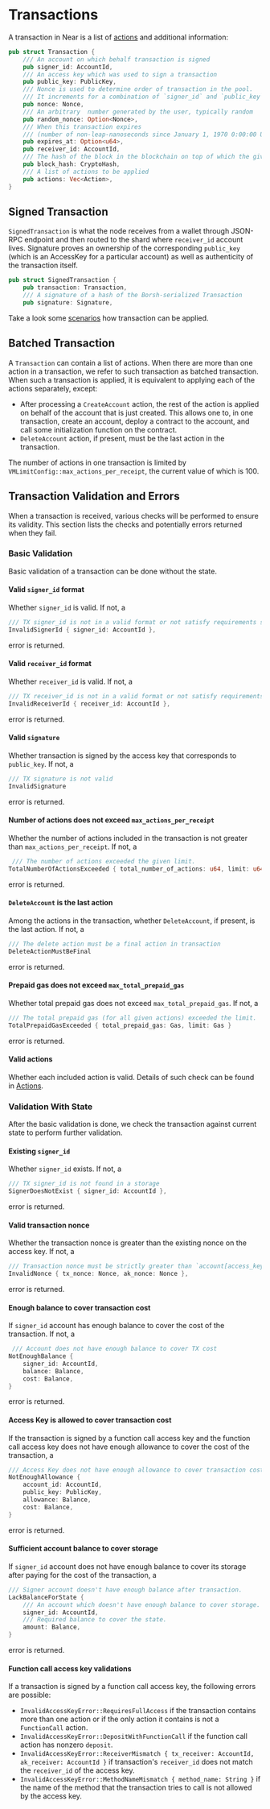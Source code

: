 # Transactions

A transaction in Near is a list of [actions](Actions.md) and additional information:

```rust
pub struct Transaction {
    /// An account on which behalf transaction is signed
    pub signer_id: AccountId,
    /// An access key which was used to sign a transaction
    pub public_key: PublicKey,
    /// Nonce is used to determine order of transaction in the pool.
    /// It increments for a combination of `signer_id` and `public_key`
    pub nonce: Nonce,
    /// An arbitrary  number generated by the user, typically random
    pub random_nonce: Option<Nonce>,
    /// When this transaction expires
    /// (number of non-leap-nanoseconds since January 1, 1970 0:00:00 UTC).
    pub expires_at: Option<u64>,
    pub receiver_id: AccountId,
    /// The hash of the block in the blockchain on top of which the given transaction is valid
    pub block_hash: CryptoHash,
    /// A list of actions to be applied
    pub actions: Vec<Action>,
}
```

## Signed Transaction

`SignedTransaction` is what the node receives from a wallet through JSON-RPC endpoint and then routed to the shard where `receiver_id` account lives. Signature proves an ownership of the corresponding `public_key` (which is an AccessKey for a particular account) as well as authenticity of the transaction itself.

```rust
pub struct SignedTransaction {
    pub transaction: Transaction,
    /// A signature of a hash of the Borsh-serialized Transaction
    pub signature: Signature,
```

Take a look some [scenarios](Scenarios/Scenarios.md) how transaction can be applied.

## Batched Transaction

A `Transaction` can contain a list of actions. When there are more than one action in a transaction, we refer to such
transaction as batched transaction. When such a transaction is applied, it is equivalent to applying each of the actions
separately, except:

* After processing a `CreateAccount` action, the rest of the action is applied on behalf of the account that is just created.
This allows one to, in one transaction, create an account, deploy a contract to the account, and call some initialization
function on the contract.
* `DeleteAccount` action, if present, must be the last action in the transaction.

The number of actions in one transaction is limited by `VMLimitConfig::max_actions_per_receipt`, the current value of which
is 100.

## Transaction Validation and Errors

When a transaction is received, various checks will be performed to ensure its validity. This section lists the checks
and potentially errors returned when they fail.

### Basic Validation

Basic validation of a transaction can be done without the state.

#### Valid `signer_id` format

Whether `signer_id` is valid. If not, a

```rust
/// TX signer_id is not in a valid format or not satisfy requirements see `near_core::primitives::utils::is_valid_account_id`
InvalidSignerId { signer_id: AccountId },
```

error is returned.

#### Valid `receiver_id` format

Whether `receiver_id` is valid. If not, a

```rust
/// TX receiver_id is not in a valid format or not satisfy requirements see `near_core::primitives::utils::is_valid_account_id`
InvalidReceiverId { receiver_id: AccountId },
```

error is returned.

#### Valid `signature`

Whether transaction is signed by the access key that corresponds to `public_key`. If not, a

```rust
/// TX signature is not valid
InvalidSignature
```

error is returned.

#### Number of actions does not exceed `max_actions_per_receipt`

Whether the number of actions included in the transaction is not greater than `max_actions_per_receipt`. If not, a

```rust
 /// The number of actions exceeded the given limit.
TotalNumberOfActionsExceeded { total_number_of_actions: u64, limit: u64 }
```

error is returned.

#### `DeleteAccount` is the last action

Among the actions in the transaction, whether `DeleteAccount`, if present, is the last action. If not, a

```rust
/// The delete action must be a final action in transaction
DeleteActionMustBeFinal
```

error is returned.

#### Prepaid gas does not exceed `max_total_prepaid_gas`

Whether total prepaid gas does not exceed `max_total_prepaid_gas`. If not, a

```rust
/// The total prepaid gas (for all given actions) exceeded the limit.
TotalPrepaidGasExceeded { total_prepaid_gas: Gas, limit: Gas }
```

error is returned.

#### Valid actions

Whether each included action is valid. Details of such check can be found in [Actions](Actions.md).

### Validation With State

After the basic validation is done, we check the transaction against current state to perform further validation.

#### Existing `signer_id`

Whether `signer_id` exists. If not, a

```rust
/// TX signer_id is not found in a storage
SignerDoesNotExist { signer_id: AccountId },
```

error is returned.

#### Valid transaction nonce

Whether the transaction nonce is greater than the existing nonce on the access key. If not, a

```rust
/// Transaction nonce must be strictly greater than `account[access_key].nonce`.
InvalidNonce { tx_nonce: Nonce, ak_nonce: Nonce },
```

error is returned.

#### Enough balance to cover transaction cost

If `signer_id` account has enough balance to cover the cost of the transaction. If not, a

```rust
 /// Account does not have enough balance to cover TX cost
NotEnoughBalance {
    signer_id: AccountId,
    balance: Balance,
    cost: Balance,
}
```

error is returned.

#### Access Key is allowed to cover transaction cost

If the transaction is signed by a function call access key and the function call access key does not have enough
allowance to cover the cost of the transaction, a

```rust
/// Access Key does not have enough allowance to cover transaction cost
NotEnoughAllowance {
    account_id: AccountId,
    public_key: PublicKey,
    allowance: Balance,
    cost: Balance,
}
```

error is returned.

#### Sufficient account balance to cover storage

If `signer_id` account does not have enough balance to cover its storage after paying for the cost of the transaction, a

```rust
/// Signer account doesn't have enough balance after transaction.
LackBalanceForState {
    /// An account which doesn't have enough balance to cover storage.
    signer_id: AccountId,
    /// Required balance to cover the state.
    amount: Balance,
}
```

error is returned.

#### Function call access key validations

If a transaction is signed by a function call access key, the following errors are possible:

* `InvalidAccessKeyError::RequiresFullAccess` if the transaction contains more than one action or if the only action it
contains is not a `FunctionCall` action.
* `InvalidAccessKeyError::DepositWithFunctionCall` if the function call action has nonzero `deposit`.
* `InvalidAccessKeyError::ReceiverMismatch { tx_receiver: AccountId, ak_receiver: AccountId }` if transaction's `receiver_id` does not match the `receiver_id` of the access key.
* `InvalidAccessKeyError::MethodNameMismatch { method_name: String }` if the name of the method that the transaction tries to call is not allowed by the access key.
